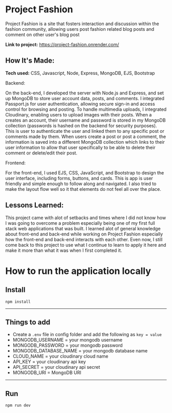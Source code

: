 # Project Fashion
Project Fashion is a site that fosters interaction and discussion within the fashion community, allowing users post fashion related blog posts and comment on other user's blog post

**Link to project:** https://project-fashion.onrender.com/

## How It's Made:

**Tech used:** CSS, Javascript, Node, Express, MongoDB, EJS, Bootstrap

Backend:

On the back-end, I developed the server with Node.js and Express, and set up MongoDB to store user account data, posts, and comments. I integrated Passport.js for user authentication, allowing secure sign-in and access control for browsing and posting. To handle multimedia uploads, I integrated Cloudinary, enabling users to upload images with their posts. When a creates an account, their username and password is stored in my MongoDB collection (passwords is hashed on the backend for security purposes). This is user to authenticate the user and linked them to any specific post or comments made by them. When users create a post or post a comment, the information is saved into a different MongoDB collection which links to their user information to allow that user specifically to be able to delete their comment or delete/edit their post. 

Frontend: 

For the front-end, I used EJS, CSS, JavaScript, and Bootstrap to design the user interface, including forms, buttons, and cards. This is app is user friendly and simple enough to follow along and navigated. I also tried to make the layout flow well so it that elements do not feel all over the place. 

## Lessons Learned:

This project came with alot of setbacks and times where I did not know how I was going to overcome a problem especially being one of my first full stack web applications that was built. I learned alot of general knowledge about front-end and back-end while working on Project Fashion especially how the front-end and back-end interacts with each other. Even now, I still come back to this project to use what I continue to learn to apply it here and make it more than what it was when I first completed it.


# How to run the application locally
## Install

`npm install`

---

## Things to add

- Create a `.env` file in config folder and add the following as `key = value`
- MONGODB_USERNAME = your mongodb username
- MONGODB_PASSWORD = your mongodb password
- MONGODB_DATABASE_NAME = your mongodb database name
- CLOUD_NAME = your cloudinary cloud name
- API_KEY = your cloudinary api key
- API_SECRET = your cloudinary api secret
- MONGODB_URI = MongoDB URI

---

## Run

`npm run dev`
